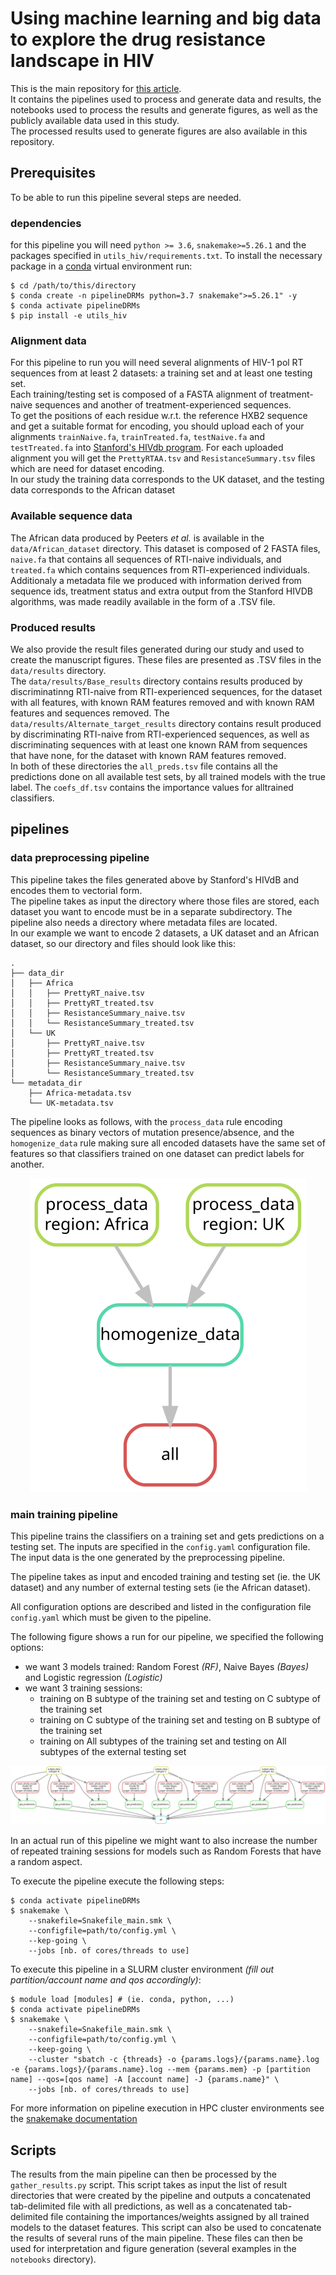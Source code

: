 # Using machine learning and big data to explore the drug resistance landscape in HIV

This is the main repository for [this article](http://doi.org/bioxrivDOI).  
It contains the pipelines used to process and generate data and results, the notebooks used to process the results and generate figures, as well as the publicly available data used in this study.  
The processed results used to generate figures are also available in this repository. 

## Prerequisites

To be able to run this pipeline several steps are needed.

### dependencies

for this pipeline you will need `python >= 3.6`, `snakemake>=5.26.1` and the packages specified in `utils_hiv/requirements.txt`. To install the necessary package in a [conda](https://docs.conda.io/projects/conda/en/latest/user-guide/install/index.html) virtual environment run:

```shell
$ cd /path/to/this/directory
$ conda create -n pipelineDRMs python=3.7 snakemake">=5.26.1" -y
$ conda activate pipelineDRMs
$ pip install -e utils_hiv
```

### Alignment data

For this pipeline to run you will need several alignments of HIV-1 pol RT sequences from at least 2 datasets: a training set and at least one testing set.  
Each training/testing set is composed of a FASTA alignment of treatment-naive sequences and another of treatment-experienced sequences.  
To get the positions of each residue w.r.t. the reference HXB2 sequence and get a suitable format for encoding, you should upload each of your alignments `trainNaive.fa`, `trainTreated.fa`, `testNaive.fa` and `testTreated.fa` into [Stanford's HIVdb program](https://hivdb.stanford.edu/hivdb/by-sequences/). For each uploaded alignment you will get the `PrettyRTAA.tsv` and `ResistanceSummary.tsv` files which are need for dataset encoding.  
In our study the training data corresponds to the UK dataset, and the testing data corresponds to the African dataset  

### Available sequence data
The African data produced by Peeters *et al.* is available in the `data/African_dataset` directory. This dataset is composed of 2 FASTA files, `naive.fa` that contains all sequences of RTI-naive individuals, and `treated.fa` which contains sequences from RTI-experienced individuals.  
Additionaly a metadata file we produced with information derived from sequence ids, treatment status and extra output from the Stanford HIVDB algorithms, was made readily available in the form of a .TSV file. 

### Produced results
We also provide the result files generated during our study and used to create the manuscript figures. These files are presented as .TSV files in the `data/results` directory.  
The `data/results/Base_results` directory contains results produced by discriminatinng RTI-naive from RTI-experienced sequences, for the dataset with all features, with known RAM features removed and with known RAM features and sequences removed. 
The `data/results/Alternate_target_results` directory contains result produced by discriminating RTI-naive from RTI-experienced sequences, as well as discriminating sequences with at least one known RAM from sequences that have none, for the dataset with known RAM features removed.  
In both of these directories the `all_preds.tsv` file contains all the predictions done on all available test sets, by all trained models with the true label. The `coefs_df.tsv` contains the importance values for alltrained classifiers. 

## pipelines

### data preprocessing pipeline

This pipeline takes the files generated above by Stanford's HIVdB and encodes them to vectorial form.  
The pipeline takes as input the directory where those files are stored, each dataset you want to encode must be in a separate subdirectory. The pipeline also needs a directory where metadata files are located.  
In our example we want to encode 2 datasets, a UK dataset and an African dataset, so our directory and files should look like this:

```
.
├── data_dir
│   ├── Africa
│   │   ├── PrettyRT_naive.tsv
│   │   ├── PrettyRT_treated.tsv
│   │   ├── ResistanceSummary_naive.tsv
│   │   └── ResistanceSummary_treated.tsv
│   └── UK
│       ├── PrettyRT_naive.tsv
│       ├── PrettyRT_treated.tsv
│       ├── ResistanceSummary_naive.tsv
│       └── ResistanceSummary_treated.tsv
└── metadata_dir
    ├── Africa-metadata.tsv
    └── UK-metadata.tsv
```

The pipeline looks as follows, with the `process_data` rule encoding sequences as binary vectors of mutation presence/absence, and the `homogenize_data` rule making sure all encoded datasets have the same set of features so that classifiers trained on one dataset can predict labels for another.

<p align="center">
    <img src="images/graphPreprocess.svg" alt="data preprocessing pipeline execution graph">
</p>

### main training pipeline

This pipeline trains the classifiers on a training set and gets predictions on a testing set. The inputs are specified in the `config.yaml` configuration file. The input data is the one generated by the preprocessing pipeline.

The pipeline takes as input and encoded training and testing set (ie. the UK dataset) and any number of external testing sets (ie the African dataset).

All configuration options are described and listed in the configuration file `config.yaml` which must be given to the pipeline.

The following figure shows a run for our pipeline, we specified the following options:

- we want 3 models trained: Random Forest _(RF)_, Naive Bayes _(Bayes)_ and Logistic regression _(Logistic)_
- we want 3 training sessions:
  - training on B subtype of the training set and testing on C subtype of the training set
  - training on C subtype of the training set and testing on B subtype of the training set
  - training on All subtypes of the training set and testing on All subtypes of the external testing set

<p align="center">
    <img src="images/graphMain.svg" alt="main pipeline execution graph">
</p>

In an actual run of this pipeline we might want to also increase the number of repeated training sessions for models such as Random Forests that have a random aspect.

To execute the pipeline execute the following steps:

```shell
$ conda activate pipelineDRMs
$ snakemake \
    --snakefile=Snakefile_main.smk \
    --configfile=path/to/config.yml \
    --kep-going \
    --jobs [nb. of cores/threads to use]
```

To execute this pipeline in a SLURM cluster environment _(fill out partition/account name and qos accordingly)_:

```shell
$ module load [modules] # (ie. conda, python, ...)
$ conda activate pipelineDRMs
$ snakemake \
    --snakefile=Snakefile_main.smk \
    --configfile=path/to/config.yml \
    --keep-going \
    --cluster "sbatch -c {threads} -o {params.logs}/{params.name}.log -e {params.logs}/{params.name}.log --mem {params.mem} -p [partition name] --qos=[qos name] -A [account name] -J {params.name}" \
    --jobs [nb. of cores/threads to use]
```

For more information on pipeline execution in HPC cluster environments see the [snakemake documentation](https://snakemake.readthedocs.io/en/stable/executing/cluster.html)

## Scripts

The results from the main pipeline can then be processed by the `gather_results.py` script. This script takes as input the list of result directories that were created by the pipeline and outputs a concatenated tab-delimited file with all predictions, as well as a concatenated tab-delimited file containing the importances/weights assigned by all trained models to the dataset features. This script can also be used to concatenate the results of several runs of the main pipeline.
These files can then be used for interpretation and figure generation (several examples in the `notebooks` directory).

